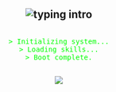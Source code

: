 <h2 align="center">
  <img src="https://readme-typing-svg.demolab.com?font=Fira+Code&size=24&duration=3000&pause=1000&color=00FF00&center=true&vCenter=true&multiline=true&width=435&lines=Python;Telegram+Bots;Django;Flutter;Java;Laravel;HTML+CSS+JS;PHP" alt="typing intro">
</h2>

<pre align="center">
<span style="color:#00FF00; font-family:monospace;">
> Initializing system...
> Loading skills...
> Boot complete.
</span>
</pre>


<p align="center">
  <img src="https://readme-typing-svg.herokuapp.com/?lines=Code+calmly.;Ship+silently.;Stay+simple.&center=true&width=380&height=45">
</p>
